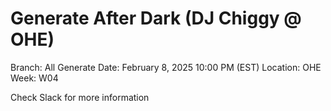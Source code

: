 # Generate After Dark (DJ Chiggy @ OHE)

Branch: All Generate
Date: February 8, 2025 10:00 PM (EST)
Location: OHE
Week: W04

Check Slack for more information